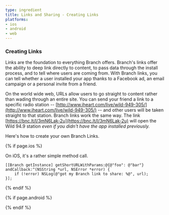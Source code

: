 ```yaml
---
type: ingredient
title: Links and Sharing - Creating Links
platforms:
- ios
- android
- web
---
```


### Creating Links

Links are the foundation to everything Branch offers. Branch's links offer the ability to deep link directly to content, to pass data through the install process, and to tell where users are coming from. With Branch links, you can tell whether a user installed your app thanks to a Facebook ad, an email campaign or a personal invite from a friend. 

On the world wide web, URLs allow users to go straight to content rather than wading through an entire site. You can send your friend a link to a specific radio station -- [http://www.iheart.com/live/wild-949-305/](http://www.iheart.com/live/wild-949-305/) -- and other users will be taken straight to that station. Branch links work the same way. The link [https://bnc.lt/l/3mN6Lak-2u](https://bnc.lt/l/3mN6Lak-2u) will open the Wild 94.9 station *even if you didn't have the app installed previously.* 

Here's how to create your own Branch Links.

<!--- iOS -->
{% if page.ios %}

On iOS, it's a rather simple method call.

~~~objc
[[Branch getInstance] getShortURLWithParams:@{@"foo": @"bar"} andCallback:^(NSString *url, NSError *error) {
    if (!error) NSLog(@"got my Branch link to share: %@", url);
}];
~~~

{% endif %}
<!--- /iOS -->


<!--- Android -->
{% if page.android %}


{% endif %}
<!--- /Android -->
